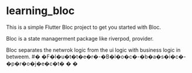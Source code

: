 # learning_bloc

This is a simple Flutter Bloc project to get you started with Bloc.

Bloc is a state managerment package like riverpod, provider.

Bloc separates the netwrok logic from the ui logic with business logic in betweem.
#� �F�l�u�t�t�e�r�-�B�l�o�c�-�b�a�s�i�c�-�p�r�o�j�e�c�t�
�
�
